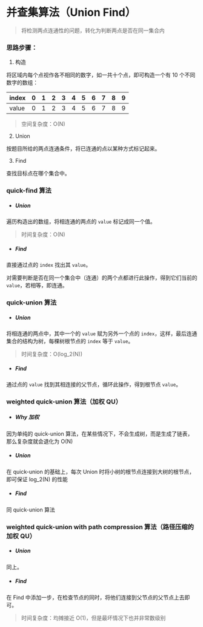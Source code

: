 # 并查集算法（Union Find）

> 将检测两点连通性的问题，转化为判断两点是否在同一集合内

### 思路步骤：

1. 构造

将区域内每个点视作各不相同的数字，如一共十个点，即可构造一个有 10 个不同数字的数组：

| index | 0 | 1 | 2 | 3 | 4 | 5 | 6 | 7 | 8 | 9 |
|--|--|--|--|--|--|--|--|--|--|--|
| value | 0 | 1 | 2 | 3 | 4 | 5 | 6 | 7 | 8 | 9 |

> 空间复杂度：O(N)

2. Union 

按题目所给的两点连通条件，将已连通的点以某种方式标记起来。

3. Find

查找目标点在哪个集合中。

### quick-find 算法

- ##### Union

遍历构造出的数组，将相连通的两点的 `value` 标记成同一个值。

> 时间复杂度：O(N)

- ##### Find

直接通过点的 `index` 找出其 `value`。

对需要判断是否在同一个集合中（连通）的两个点都进行此操作，得到它们当前的 `value`，若相等，即连通。


### quick-union 算法

- ##### Union

将相连通的两点中，其中一个的 `value` 赋为另外一个点的 `index`，这样，最后连通集合的结构为树，每棵树根节点的 `index` 等于 `value`。

> 时间复杂度：O(log_2(N))

- ##### Find

通过点的 `value` 找到其相连接的父节点，循环此操作，得到根节点 `value`。

### weighted quick-union 算法（加权 QU）

- ##### Why 加权

因为单纯的 quick-union 算法，在某些情况下，不会生成树，而是生成了链表，那么复杂度就会退化为 O(N)

- ##### Union

在 quick-union 的基础上，每次 Union 时将小树的根节点连接到大树的根节点，即可保证 log_2(N) 的性能


- ##### Find

同 quick-union 算法


### weighted quick-union with path compression 算法（路径压缩的加权 QU）

- ##### Union
同上。

- ##### Find

在 Find 中添加一步，在检查节点的同时，将他们连接到父节点的父节点上去即可。

> 时间复杂度：均摊接近 O(1)，但是最坏情况下也并非常数级别

